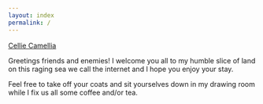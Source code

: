 ```yaml
---
layout: index
permalink: /
---
```

 <div class="h-card">
                <p>
                    <a class="u-url" rel="me" href="https://celadon.moe"><span class="p-name">Cellie Camellia</span></a ><img class="u-photo" width="15px" src="/images/logo.svg" />
                </p>
            </div>
        <p>Greetings friends and enemies! I welcome you all to my humble slice of land on this raging sea we call the internet and I hope you enjoy your stay.</p>
        <p>Feel free to take off your coats and sit yourselves down in my drawing room while I fix us all some coffee and/or tea.</p>
    